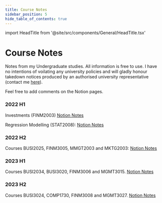 ```yaml
---
title: Course Notes
sidebar_position: 5
hide_table_of_contents: true
---
```


import HeadTitle from '@site/src/components/General/HeadTitle.tsx'

<HeadTitle title="Course Notes" />

# Course Notes
Notes from my Undergraduate studies. All information is free to use.
I have no intentions of voilating any university policies and will gladly honour takedown notices produced by an authorised university representative (contact me <u>[here](mailto:dmca@lukafilipovic.com)</u>).

Feel free to add comments on the Notion pages.

### **2022 H1**
Investments (FINM2003)
<u>[Notion Notes](https://luka10.notion.site/FINM2003-cd30956852604848bfe93747ba2ce126?pvs=4 "Investments")</u>

Regression Modelling (STAT2008):
<u>[Notion Notes](https://luka10.notion.site/STAT2008-1d0c3a9a79404a92b2917cc89fdf24f2?pvs=4 "Regression Modelling")</u>

### **2022 H2**
Courses BUSI2025, FINM3005, MMGT2003 and MKTG2003:
<u>[Notion Notes](https://luka10.notion.site/5ed77c4558fa4b7daa218b51e7fd14b3?v=be692d7f2d2843938bd8a1e14bddc237&pvs=4 "2022 H2 Notes")</u>

### **2023 H1**
Courses BUSI2034, BUSI3020, FINM3006 and MGMT3015.
<u>[Notion Notes](https://luka10.notion.site/1f6366aac903433b85f2fbe15200dc9e?v=670021872d4b4d28813e6415c2df9656&pvs=4 "2023 H1 Notes")</u>

### **2023 H2**
Courses BUSI3024, COMP1730, FINM3008 and MGMT3027.
<u>[Notion Notes](https://luka10.notion.site/fdd3fbdb751d4182b1a5fe28230d1295?v=7eff6dd95c774932b1a7ae68a0f3e2ad&pvs=4 "2023 H2 Notes")</u>